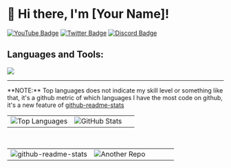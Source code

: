 <div align="left">
  
  # 👋 Hi there, I'm [Your Name]!

  [![YouTube Badge](https://img.shields.io/badge/YouTube-%23FF0000.svg?style=for-the-badge&logo=YouTube&logoColor=white)]([Your-YouTube-URL])
  [![Twitter Badge](https://img.shields.io/badge/Twitter-%231DA1F2.svg?style=for-the-badge&logo=Twitter&logoColor=white)]([Your-Twitter-URL])
  [![Discord Badge](https://img.shields.io/badge/Discord-5865F2?style=for-the-badge&logo=discord&logoColor=white)]([Your-Discord-Invite-Link])

</div>

## Languages and Tools:

<p align="left">
  <img src="https://skillicons.dev/icons?i=js,ts,react,nextjs,python,java,docker,aws" />
</p>

---

<p>
  **NOTE:** Top languages does not indicate my skill level or something like that, it's a github metric of which languages I have the most code on github, it's a new feature of <a href="https://github.com/anuraghazra/github-readme-stats">github-readme-stats</a>
</p>

<div align="center">
  <table width="100%">
    <tr>
      <td width="50%">
        <img src="https://github-readme-stats.vercel.app/api/top-langs/?username=[Your-GitHub-Username]&layout=compact&hide_border=true&theme=dark" alt="Top Languages" />
      </td>
      <td width="50%">
        <img src="https://github-readme-stats.vercel.app/api?username=[Your-GitHub-Username]&show_icons=true&hide_border=true&theme=dark&rank_icon=percentile" alt="GitHub Stats" />
      </td>
    </tr>
  </table>
</div>

<br>

<div align="center">
  <table width="100%">
    <tr>
      <td width="50%">
        <img src="https://github-readme-stats.vercel.app/api/pin/?username=[Your-GitHub-Username]&repo=github-readme-stats&show_icons=true&hide_border=true&theme=dark" alt="github-readme-stats" />
      </td>
      <td width="50%">
        <img src="https://github-readme-stats.vercel.app/api/pin/?username=[Your-GitHub-Username]&repo=[Another-Repo-Name]&show_icons=true&hide_border=true&theme=dark" alt="Another Repo" />
      </td>
    </tr>
  </table>
</div>

<br>
